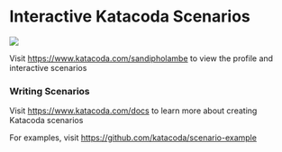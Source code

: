 # Interactive Katacoda Scenarios

[![](http://shields.katacoda.com/katacoda/sandipholambe/count.svg)](https://www.katacoda.com/sandipholambe "Get your profile on Katacoda.com")

Visit https://www.katacoda.com/sandipholambe to view the profile and interactive scenarios

### Writing Scenarios
Visit https://www.katacoda.com/docs to learn more about creating Katacoda scenarios

For examples, visit https://github.com/katacoda/scenario-example

